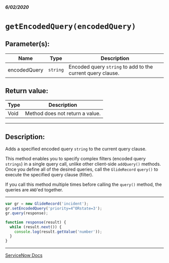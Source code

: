 ##### 6/02/2020
# `getEncodedQuery(encodedQuery)`
## Parameter(s):
| Name | Type | Description |
|---|---|---|
| encodedQuery | `string` | Encoded query `string` to add to the current query clause. |

## Return value:
| Type | Description |
|---|---|
| Void | Method does not return a value. |

---

## Description:
Adds a specified encoded query `string` to the current query clause.

This method enables you to specify complex filters (encoded query `strings`) in a single query call, unlike other client-side `addQuery()` methods.  Once you define all of the desired queries, call the `GlideRecord` `query()` to execute the specified query clause (filter).  

If you call this method multiple times before calling the `query()` method, the queries are `AND`'ed together.

---

```js
var gr = new GlideRecord('incident');
gr.setEncodedQuery('priority=4^ORstate=3');
gr.query(response);

function response(result) {
  while (result.next()) {
    console.log(result.getValue('number'));
  }
}
```

---

[ServiceNow Docs](https://developer.servicenow.com/dev.do#!/reference/api/newyork/client/c_GlideRecordClientSideAPI#r_GRCS-setEncodedQuery)